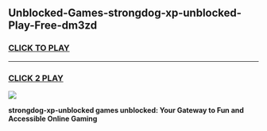 
## Unblocked-Games-strongdog-xp-unblocked-Play-Free-dm3zd
<h3>
<a href="https://premium76.site?title=strongdog-xp-unblocked&ref=10A">CLICK TO PLAY</a></h3>
<hr>

<h3>
<a href="https://premium76.site?title=strongdog-xp-unblocked&ref=10A">CLICK 2 PLAY</a>
  
</h3>

<a href="https://premium76.site?title=strongdog-xp-unblocked&ref=10A"><img src="https://clearcache.store/games.png"></a>


**strongdog-xp-unblocked games unblocked: Your Gateway to Fun and Accessible Online Gaming**
